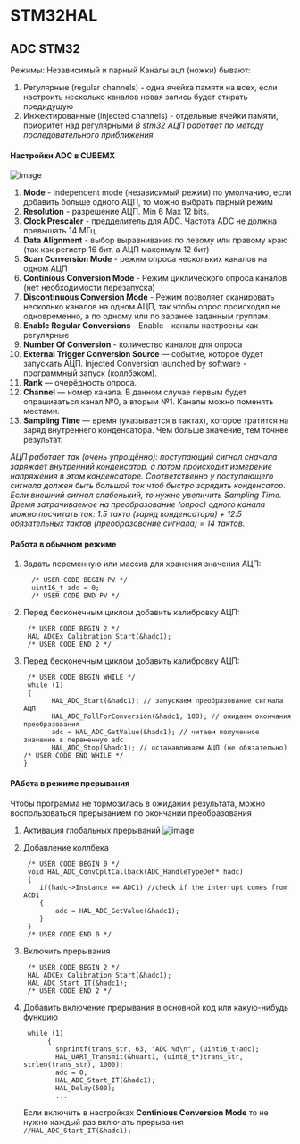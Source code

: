 # STM32HAL

## ADC STM32

Режимы: Независимый и парный
Каналы ацп (ножки) бывают:
1. Регулярные (regular channels) - одна ячейка памяти на всех, если настроить несколько каналов новая запись будет стирать предидущую
2. Инжектированные (injected channels) - отдельные ячейки памяти, приоритет над регулярными
*В stm32 АЦП работает по методу последовательного приближения.*

#### Настройки ADC в CUBEMX
![image](https://github.com/user-attachments/assets/0e20600e-72c2-41f4-af2f-1713dd072247)
1. **Mode** - Independent mode (независимый режим) по умолчанию, если добавить больше одного АЦП, то можно выбрать парный режим
2. **Resolution** - разрешение АЦП. Min 6 Max 12 bits.
3. **Clock Prescaler** - предделитель для ADC. Частота ADC не должна превышать 14 МГц
4. **Data Alignment** - выбор выравнивания по левому или правому краю (так как регистр 16 бит, а АЦП максимум 12 бит)
5. **Scan Conversion Mode** - режим опроса нескольких каналов на одном АЦП
6. **Continious Conversion Mode** - Режим циклического опроса каналов (нет необходимости перезапуска)
7. **Discontinuous Conversion Mode** - Режим позволяет сканировать несколько каналов на одном АЦП, так чтобы опрос происходил не одновременно, а по одному или по заранее заданным группам.
8. **Enable Regular Conversions** - Enable - каналы настроены как регулярные
9. **Number Of Conversion** - количество каналов для опроса
10. **External Trigger Conversion Source** — событие, которое будет запускать АЦП. Injected Conversion launched by software - программный запуск (коллбэком).
11. **Rank** — очерёдность опроса.
12. **Channel** — номер канала. В данном случае первым будет опрашиваться канал №0, а вторым №1. Каналы можно поменять местами.
13. **Sampling Time** — время (указывается в тактах), которое тратится на заряд внутреннего конденсатора. Чем больше значение, тем точнее результат.

*АЦП работает так (очень упрощённо): поступающий сигнал сначала заряжает внутренний конденсатор, а потом происходит измерение напряжения в этом конденсаторе. Соответственно у поступающего сигнала должен быть большой ток чтоб быстро зарядить конденсатор. Если внешний сигнал слабенький, то нужно увеличить Sampling Time. Время затрачиваемое на преобразование (опрос) одного канала можно посчитать так: 1.5 такта (заряд конденсатора) + 12.5 обязательных тактов (преобразование сигнала) = 14 тактов.*

#### Работа в обычном режиме
1. Задать переменную или массив для хранения значения АЦП:
   ```
     /* USER CODE BEGIN PV */
     uint16_t adc = 0;
     /* USER CODE END PV */
   ```

2. Перед бесконечным циклом добавить калибровку АЦП:
   ```
    /* USER CODE BEGIN 2 */
    HAL_ADCEx_Calibration_Start(&hadc1);
    /* USER CODE END 2 */
   ```

3. Перед бесконечным циклом добавить калибровку АЦП:
   ```
    /* USER CODE BEGIN WHILE */
    while (1)
    {
          HAL_ADC_Start(&hadc1); // запускаем преобразование сигнала АЦП
          HAL_ADC_PollForConversion(&hadc1, 100); // ожидаем окончания преобразования
          adc = HAL_ADC_GetValue(&hadc1); // читаем полученное значение в переменную adc
          HAL_ADC_Stop(&hadc1); // останавливаем АЦП (не обязательно)
   /* USER CODE END WHILE */
   }
   ```

#### РАбота в режиме прерывания

Чтобы программа не тормозилась в ожидании результата, можно воспользоваться прерыванием по окончании преобразования

1. Активация глобальных прерываний
   ![image](https://github.com/user-attachments/assets/f9f7956c-364d-491d-8256-5972f8b76cb1)

2. Добавление коллбека
   ```
    /* USER CODE BEGIN 0 */
    void HAL_ADC_ConvCpltCallback(ADC_HandleTypeDef* hadc)
    {
       if(hadc->Instance == ADC1) //check if the interrupt comes from ACD1
       {
           adc = HAL_ADC_GetValue(&hadc1);
       }
    }
    /* USER CODE END 0 */
   ```

3. Включить прерывания
   ```
    /* USER CODE BEGIN 2 */
    HAL_ADCEx_Calibration_Start(&hadc1);
    HAL_ADC_Start_IT(&hadc1);
    /* USER CODE END 2 */
   ```
   
4. Добавить включение прерывания в основной код или какую-нибудь функцию
   ```
    while (1)
         {
           snprintf(trans_str, 63, "ADC %d\n", (uint16_t)adc);
           HAL_UART_Transmit(&huart1, (uint8_t*)trans_str, strlen(trans_str), 1000);
           adc = 0;
           HAL_ADC_Start_IT(&hadc1);
           HAL_Delay(500);
           ...
   ```
   Если включить в настройках **Continious Conversion Mode** то не нужно каждый раз включать прерывания `//HAL_ADC_Start_IT(&hadc1);`

